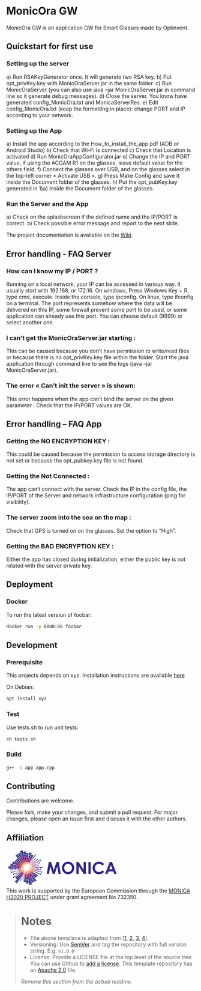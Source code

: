 # MonicOra GW
<!-- Short description of the project. -->

MonicOra GW is an application GW for Smart Glasses made by Optinvent.

<!-- A teaser figure may be added here. It is best to keep the figure small (<500KB) and in the same repo -->


## Quickstart for first use
<!-- Instruction to make the project up and running. -->

### Setting up the server
a) Run RSAKeyGenerator once. It will generate two RSA key.
b) Put opt_privKey.key with MonicOraServer.jar in the same folder.
c) Run MonicOraServer (you can also use java –jar MonicOraServer.jar in command line so it generate debug
messages).
d) Close the server. You know have generated config_MonicOra.txt and MonicaServerRes.
e) Edit config_MonicOra.txt (keep the formatting in place): change PORT and IP according to your network.

### Setting up the App
a) Install the app according to the How_to_install_the_app.pdf (ADB or Android Studio)
b) Check that Wi-Fi is connected
c) Check that Location is activated
d) Run MonicOraAppConfigurator.jar
e) Change the IP and PORT value, if using the ACGAM R1 on the glasses, leave default value for the others field.
f) Connect the glasses over USB, and on the glasses select in the top-left corner « Activate USB ».
g) Press Make Config and save it inside the Document folder of the glasses.
h) Put the opt_pubKey.key generated in 1)a) inside the Document folder of the glasses.

### Run the Server and the App
a) Check on the splashscreen if the defined name and the IP/PORT is correct.
b) Check possible error message and report to the next slide.

The project documentation is available on the [Wiki](https://github.com/MONICA-Project/template/wiki).

## Error handling - FAQ Server

### How can I know my IP / PORT ?
Running on a local network, your IP can be accessed in various way. It usually start with 192.168. or 172.16. On windows, Press Windows Key + R, type cmd,
execute. Inside the console, type ipconfig. On linux, type ifconfig on a terminal. The port represents somehow where the data will be delivered on this IP, some firewall prevent some port to be used, or some application can already use this port. You can choose default (9999) or select another one.

### I can’t get the MonicOraServer.jar starting :
This can be caused because you don’t have permission to write/read files or because there is no opt_privKey.key file within the folder. Start the
java application through command line to see the logs (java –jar MonicOraServer.jar).

### The error « Can’t init the server » is shown:
This error happens when the app can’t bind the server on the given parameter : Check that the IP/PORT values are OK.

## Error handling – FAQ App
### Getting the NO ENCRYPTION KEY :
This could be caused because the permission to access storage directory is not set or because the opt_pubkey.key file is not found.

### Getting the Not Connected :
The app can’t connect with the server. Check the IP in the config file, the IP/PORT of the Server and network infrastructure configuration (ping for visibility).

### The server zoom into the sea on the map :
Check that GPS is turned on on the glasses. Set the option to “High”.

### Getting the BAD ENCRYPTION KEY :
Either the app has closed during initialization, either the public key is not related with the server private key.




## Deployment
<!-- Deployment/Installation instructions. If this is software library, change this section to "Usage" and give usage examples -->

### Docker
To run the latest version of foobar:
```bash
docker run -p 8080:80 foobar
```

## Development
<!-- Developer instructions. -->

### Prerequisite
This projects depends on xyz. Installation instructions are available [here](https://xyz.com)

On Debian:
```bash
apt install xyz
```

### Test
Use tests.sh to run unit tests:
```bash
sh tests.sh
```

### Build

```bash
g++ -o app app.cpp
```

## Contributing
Contributions are welcome. 

Please fork, make your changes, and submit a pull request. For major changes, please open an issue first and discuss it with the other authors.

## Affiliation
![MONICA](https://github.com/MONICA-Project/template/raw/master/monica.png)  
This work is supported by the European Commission through the [MONICA H2020 PROJECT](https://www.monica-project.eu) under grant agreement No 732350.

> # Notes
>
> * The above templace is adapted from [[1](https://github.com/cpswarm/template), [2](https://www.makeareadme.com), [3](https://gist.github.com/PurpleBooth/109311bb0361f32d87a2), [4](https://github.com/dbader/readme-template)].
> * Versioning: Use [SemVer](http://semver.org/) and tag the repository with full version string. E.g. `v1.0.0`
> * License: Provide a LICENSE file at the top level of the source tree. You can use Github to [add a license](https://help.github.com/en/articles/adding-a-license-to-a-repository). This template repository has an [Apache 2.0](LICENSE) file.
>
> *Remove this section from the actual readme.*
